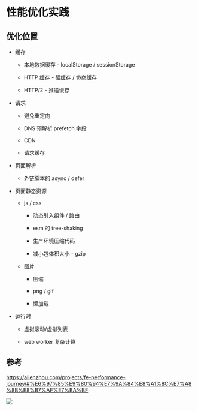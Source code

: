 # 性能优化实践

## 优化位置

- 缓存

  - 本地数据缓存 - localStorage / sessionStorage

  - HTTP 缓存 - 强缓存 / 协商缓存

  - HTTP/2 - 推送缓存

- 请求

  - 避免重定向

  - DNS 预解析 prefetch 字段

  - CDN

  - 请求缓存

- 页面解析

  - 外链脚本的 async / defer

- 页面静态资源

  - js / css

    - 动态引入组件 / 路由

    - esm 的 tree-shaking

    - 生产环境压缩代码

    - 减小包体积大小 - gzip

  - 图片

    - 压缩

    - png / gif

    - 懒加载

- 运行时

  - 虚拟滚动/虚拟列表

  - web worker 复杂计算

## 参考

https://alienzhou.com/projects/fe-performance-journey/#%E6%97%85%E9%80%94%E7%9A%84%E8%A1%8C%E7%A8%8B%E8%B7%AF%E7%BA%BF

![](https://cdn.jsdelivr.net/gh/aaronkwong929/pictures/20210817214228.png)
